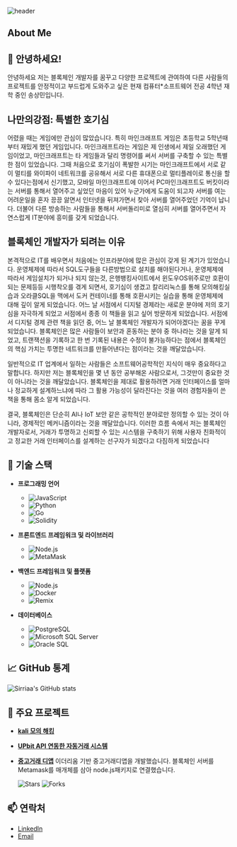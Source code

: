 ![header](https://capsule-render.vercel.app/api?type=waving&color=0:0000ff,100:87ceeb&text=Welcome%20to%20Sangmin's%20GitHub%20🚀&animation=twinkling&fontColor=ffffff&fontSize=35&fontAlignY=40&fontAlign=50&height=250)






## About Me

## 👋 안녕하세요!

안녕하세요 저는 블록체인 개발자를 꿈꾸고 다양한 프로젝트에 관여하여 다른 사람들의 프로젝트를 안정적이고 부드럽게 도와주고 싶은 현재 컴퓨터*소프트웨어 전공 4학년 재학 중인 송상민입니다.

## 나만의강점: 특별한 호기심

어렸을 때는 게임에만 관심이 많았습니다. 특히 마인크래프트 게임은 초등학교 5학년때부터 재밌게 했던 게임입니다. 마인크래프트라는 게임은 제 인생에서 제일 오래했던 게임이었고, 마인크래프트는 타 게임들과 달리 명령어를 써서 서버를 구축할 수 있는 특별한 점이 있었습니다. 그때 처음으로 호기심이 폭발한 시기는 마인크래프트에서 서로 같이 멀티를 와이파이 네트워크를 공유해서 서로 다른 휴대폰으로 멀티플레이로 통신을 할 수 있다는점에서 신기했고, 모바일 마인크래프트에 이어서 PC마인크래프트도 버킷이라는 서버를 통해서 열어주고 싶었던 마음이 있어  누군가에게 도움이 되고자 서버를 여는 어려운일을 혼자 끙끙 앓면서 인터넷을 뒤져가면서 찾아 서버를 열어주었던 기억이 납니다. 더불어 다른 방송하는 사람들을 통해서 서버돌리미로 열심히 서버를 열어주면서 자연스럽게 IT분야에 흥미를 갖게 되었습니다.   

## 블록체인 개발자가 되려는 이유

본격적으로 IT를 배우면서 처음에는 인프라분야에 많은 관심이 갖게 된 계기가 있었습니다. 
운영체제에 따라서 SQL도구들을 다른방법으로 설치를 해야된다거나, 운영체제에 따라서 게임설치가 되거나 되지 않는것, 은행뱅킹사이트에서 윈도우OS위주로만 호환이 되는 문제등등 시행착오를 겪게 되면서, 호기심이 생겼고 칼리리눅스를 통해 모의해킹실습과 오라클SQL을 맥에서 도커 컨테이너를 통해 호환시키는 실습을 통해 운영체제에 대해 깊이 알게 되었습니다. 어느 날 서점에서 디지털 경제라는 새로운 분야에 저의 호기심을 자극하게 되었고 서점에서 종종 이 책들을 읽고 싶어 방문하게 되었습니다. 서점에서 디지털 경제 관련 책을 읽던 중, 어느 날 블록체인 개발자가 되어야겠다는 꿈을 꾸게 되었습니다. 블록체인은 많은 사람들이 보안과 혼동하는 분야 중 하나라는 것을 알게 되었고, 트랜잭션을 기록하고 한 번 기록된 내용은 수정이 불가능하다는 점에서 블록체인의 핵심 가치는 투명한 네트워크를 만들어낸다는 점이라는 것을 깨달았습니다.

일반적으로 IT 업계에서 일하는 사람들은 소프트웨어공학적인 지식이 매우 중요하다고 말합니다. 하지만 저는 블록체인을 몇 년 동안 공부해온 사람으로서, 그것만이 중요한 것이 아니라는 것을 깨달았습니다. 블록체인을 제대로 활용하려면 거래 인터페이스를 얼마나 정교하게 설계하느냐에 따라 그 활용 가능성이 달라진다는 것을 여러 경험자들이 쓴 책을 통해 몸소 알게 되었습니다.

결국, 블록체인은 단순히 AI나 IoT 보안 같은 공학적인 분야로만 정의할 수 있는 것이 아니라, 경제적인 메커니즘이라는 것을 깨달았습니다. 이러한 흐름 속에서 저는 블록체인 개발자로서, 거래가 투명하고 신뢰할 수 있는 시스템을 구축하기 위해 사용자 친화적이고 정교한 거래 인터페이스를 설계하는 선구자가 되겠다고 다짐하게 되었습니다

## 🌟 기술 스택

- **프로그래밍 언어**
  - ![JavaScript](https://img.shields.io/badge/JavaScript-ES6+-yellow)
  - ![Python](https://img.shields.io/badge/Python-3.8+-blue)
  - ![Go](https://img.shields.io/badge/Go-1.16+-cyan)
  - ![Solidity](https://img.shields.io/badge/Solidity-0.8+-gray)

- **프론트엔드 프레임워크 및 라이브러리**
  - ![Node.js](https://img.shields.io/badge/Node.js-JS-green)
  - ![MetaMask](https://img.shields.io/badge/MetaMask-Wallet-orange)

- **백엔드 프레임워크 및 플랫폼**
  - ![Node.js](https://img.shields.io/badge/Node.js-JS-green)
  - ![Docker](https://img.shields.io/badge/Docker-Container-blue)
  - ![Remix](https://img.shields.io/badge/Remix-Framework-purple)

- **데이터베이스**
  - ![PostgreSQL](https://img.shields.io/badge/PostgreSQL-DB-lightblue)
  - ![Microsoft SQL Server](https://img.shields.io/badge/Microsoft_SQL_Server-DB-red)
  - ![Oracle SQL](https://img.shields.io/badge/Oracle_SQL-DB-orange)

## 📈 GitHub 통계

![Sirriaa's GitHub stats](https://github-readme-stats.vercel.app/api?username=Sirriaa&show_icons=true&theme=radical)

## 🚀 주요 프로젝트
- **[kali 모의 해킹](https://github.com/Sirriaa/Ettercap-)**
- **[UPbit API 연동한 자동거래 시스템](https://github.com/Sirriaa/BIT)**
- **[중고거래 디앱](https://github.com/Sirriaa/ELK/tree/main)**
  이더리움 기반 중고거래디앱을 개발했습니다. 블록체인 서버를 Metamask를 매개체를 삼아 node.js패키지로 연결했습니다.
  
  ![Stars](https://encrypted-tbn0.gstatic.com/images?q=tbn:ANd9GcT-r4oOGROCkeOPa_wrX12WwDCrOw-2HKSgeQ&s) ![Forks](https://img.shields.io/github/forks/yourusername/project-name?style=social)

## 📫 연락처

- [LinkedIn](https://www.linkedin.com/in/yourusername/)
- [Email](mailto:game15091509@icloud.com)
